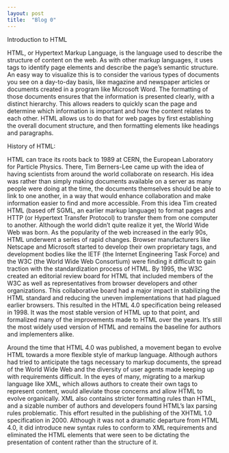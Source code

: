 ```yaml
---
layout: post
title:  "Blog 0"
---
```

Introduction to HTML

HTML, or Hypertext Markup Language, is the language used to describe the structure of content on the web. As with other markup languages, it uses tags to identify page elements and describe the page’s semantic structure. An easy way to visualize this is to consider the various types of documents you see on a day-to-day basis, like magazine and newspaper articles or documents created in a program like Microsoft Word. The formatting of those documents ensures that the information is presented clearly, with a distinct hierarchy. This allows readers to quickly scan the page and determine which information is important and how the content relates to each other. HTML allows us to do that for web pages by first establishing the overall document structure, and then formatting elements like headings and paragraphs.

History of HTML:

HTML can trace its roots back to 1989 at CERN, the European Laboratory for Particle Physics. There, Tim Berners-Lee came up with the idea of having scientists from around the world collaborate on research. His idea was rather than simply making documents available on a server as many people were doing at the time, the documents themselves should be able to link to one another, in a way that would enhance collaboration and make information easier to find and more accessible. From this idea Tim created HTML (based off SGML, an earlier markup language) to format pages and HTTP (or Hypertext Transfer Protocol) to transfer them from one computer to another. Although the world didn’t quite realize it yet, the World Wide Web was born.
As the popularity of the web increased in the early 90s, HTML underwent a series of rapid changes. Browser manufacturers like Netscape and Microsoft started to develop their own proprietary tags, and development bodies like the IETF (the Internet Engineering Task Force) and the W3C (the World Wide Web Consortium) were finding it difficult to gain traction with the standardization process of HTML. By 1995, the W3C created an editorial review board for HTML that included members of the W3C as well as representatives from browser developers and other organizations. This collaborative board had a major impact in stabilizing the HTML standard and reducing the uneven implementations that had plagued earlier browsers.
This resulted in the HTML 4.0 specification being released in 1998. It was the most stable version of HTML up to that point, and formalized many of the improvements made to HTML over the years. It’s still the most widely used version of HTML and remains the baseline for authors and implementers alike.

Around the time that HTML 4.0 was published, a movement began to evolve HTML towards a more flexible style of markup language. Although authors had tried to anticipate the tags necessary to markup documents, the spread of the World Wide Web and the diversity of user agents made keeping up with requirements difficult. In the eyes of many, migrating to a markup language like XML, which allows authors to create their own tags to represent content, would alleviate those concerns and allow HTML to evolve organically. XML also contains stricter formatting rules than HTML, and a sizable number of authors and developers found HTML’s lax parsing rules problematic. This effort resulted in the publishing of the XHTML 1.0 specification in 2000. Although it was not a dramatic departure from HTML 4.0, it did introduce new syntax rules to conform to XML requirements and eliminated the HTML elements that were seen to be dictating the presentation of content rather than the structure of it.
